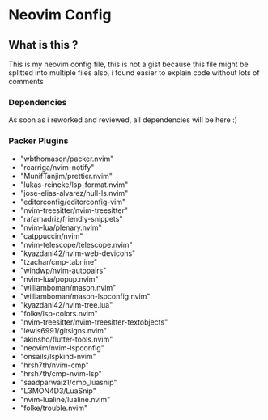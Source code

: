 # Neovim Config

## What is this ?

This is my neovim config file, this is not a gist because this file might be
splitted into multiple files also, i found easier to explain code without lots of comments

### Dependencies

As soon as i reworked and reviewed, all dependencies will be here :)

### Packer Plugins

- "wbthomason/packer.nvim"
- "rcarriga/nvim-notify"
- "MunifTanjim/prettier.nvim"
- "lukas-reineke/lsp-format.nvim"
- "jose-elias-alvarez/null-ls.nvim"
- "editorconfig/editorconfig-vim"
- "nvim-treesitter/nvim-treesitter"
- "rafamadriz/friendly-snippets"
- "nvim-lua/plenary.nvim"
- "catppuccin/nvim"
- "nvim-telescope/telescope.nvim"
- "kyazdani42/nvim-web-devicons"
- "tzachar/cmp-tabnine"
- "windwp/nvim-autopairs"
- "nvim-lua/popup.nvim"
- "williamboman/mason.nvim"
- "williamboman/mason-lspconfig.nvim"
- "kyazdani42/nvim-tree.lua"
- "folke/lsp-colors.nvim"
- "nvim-treesitter/nvim-treesitter-textobjects"
- "lewis6991/gitsigns.nvim"
- "akinsho/flutter-tools.nvim"
- "neovim/nvim-lspconfig"
- "onsails/lspkind-nvim"
- "hrsh7th/nvim-cmp"
- "hrsh7th/cmp-nvim-lsp"
- "saadparwaiz1/cmp_luasnip"
- "L3MON4D3/LuaSnip"
- "nvim-lualine/lualine.nvim"
- "folke/trouble.nvim"
